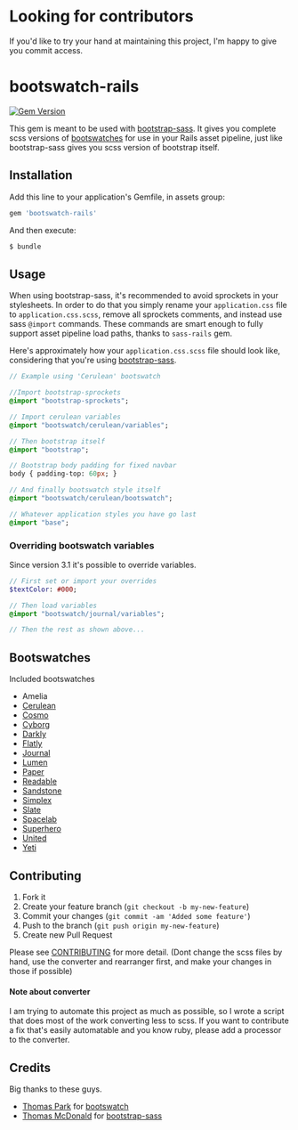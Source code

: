 # Looking for contributors

If you'd like to try your hand at maintaining this project, I'm happy to give you commit access.

# bootswatch-rails

[![Gem Version](https://badge.fury.io/rb/bootswatch-rails.svg)](http://badge.fury.io/rb/bootswatch-rails)

This gem is meant to be used with
[bootstrap-sass](https://github.com/thomas-mcdonald/bootstrap-sass). It gives
you complete scss versions of [bootswatches](http://bootswatch.com) for use in
your Rails asset pipeline, just like bootstrap-sass gives you scss version of
bootstrap itself.

## Installation

Add this line to your application's Gemfile, in assets group:

```ruby
gem 'bootswatch-rails'
```

And then execute:

```zsh
$ bundle
```

## Usage

When using bootstrap-sass, it's recommended to avoid sprockets in your
stylesheets. In order to do that you simply rename your `application.css` file
to `application.css.scss`, remove all sprockets comments, and instead use sass
`@import` commands. These commands are smart enough to fully support asset
pipeline load paths, thanks to `sass-rails` gem.

Here's approximately how your `application.css.scss` file should look like,
considering that you're using
[bootstrap-sass](https://github.com/thomas-mcdonald/bootstrap-sass).

```sass
// Example using 'Cerulean' bootswatch

//Import bootstrap-sprockets
@import "bootstrap-sprockets";

// Import cerulean variables
@import "bootswatch/cerulean/variables";

// Then bootstrap itself
@import "bootstrap";

// Bootstrap body padding for fixed navbar
body { padding-top: 60px; }

// And finally bootswatch style itself
@import "bootswatch/cerulean/bootswatch";

// Whatever application styles you have go last
@import "base";
```

### Overriding bootswatch variables

Since version 3.1 it's possible to override variables.

```sass
// First set or import your overrides
$textColor: #000;

// Then load variables
@import "bootswatch/journal/variables";

// Then the rest as shown above...
```

## Bootswatches

Included bootswatches

- Amelia
- [Cerulean](http://bootswatch.com/cerulean/)
- [Cosmo](http://bootswatch.com/cosmo/)
- [Cyborg](http://bootswatch.com/cyborg/)
- [Darkly](http://bootswatch.com/darkly/)
- [Flatly](http://bootswatch.com/flatly/)
- [Journal](http://bootswatch.com/journal/)
- [Lumen](http://bootswatch.com/lumen/)
- [Paper](http://bootswatch.com/paper/)
- [Readable](http://bootswatch.com/readable/)
- [Sandstone](http://bootswatch.com/sandstone/)
- [Simplex](http://bootswatch.com/simplex/)
- [Slate](http://bootswatch.com/slate/)
- [Spacelab](http://bootswatch.com/spacelab/)
- [Superhero](http://bootswatch.com/superhero/)
- [United](http://bootswatch.com/united/)
- [Yeti](http://bootswatch.com/yeti/)

## Contributing

1. Fork it
2. Create your feature branch (`git checkout -b my-new-feature`)
3. Commit your changes (`git commit -am 'Added some feature'`)
4. Push to the branch (`git push origin my-new-feature`)
5. Create new Pull Request

Please see [CONTRIBUTING](https://github.com/maxim/bootswatch-rails/blob/master/CONTRIBUTING.md) for more detail. (Dont change the scss files by hand, use the converter and rearranger first, and make your changes in those if possible)

#### Note about converter

I am trying to automate this project as much as possible, so I wrote a script
that does most of the work converting less to scss. If you want to contribute a
fix that's easily automatable and you know ruby, please add a processor to the
converter.

## Credits

Big thanks to these guys.

- [Thomas Park](http://github.com/thomaspark) for [bootswatch](http://bootswatch.com/)
- [Thomas McDonald](http://github.com/thomas-mcdonald) for [bootstrap-sass](https://github.com/thomas-mcdonald/bootstrap-sass)
